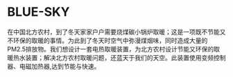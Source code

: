 BLUE-SKY
========
在中国北方农村，到了冬天家家户户需要烧煤碳小锅炉取暖；这是一项既不节能又不环保的取暖的事情。为此到了冬天时空气中弥漫煤烟味，同时造成大量的PM2.5排放物。我们想设计一套电热取暖装置，为北方农村设计节能又环保的取暖热水装置；解决北方农村取暖问题，还蓝天于我们的天空。此装置使用变频控制器、电磁加热器,达到节能与快速。
